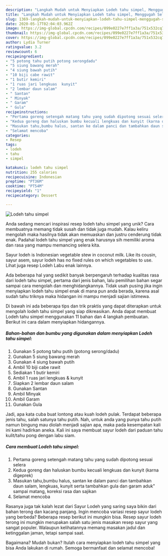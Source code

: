 ```yaml
---
description: "Langkah Mudah untuk Menyiapkan Lodeh tahu simpel, Menggugah Selera"
title: "Langkah Mudah untuk Menyiapkan Lodeh tahu simpel, Menggugah Selera"
slug: 1369-langkah-mudah-untuk-menyiapkan-lodeh-tahu-simpel-menggugah-selera
date: 2020-05-17T02:04:03.962Z
image: https://img-global.cpcdn.com/recipes/099e0227e7ff1a3a/751x532cq70/lodeh-tahu-simpel-foto-resep-utama.jpg
thumbnail: https://img-global.cpcdn.com/recipes/099e0227e7ff1a3a/751x532cq70/lodeh-tahu-simpel-foto-resep-utama.jpg
cover: https://img-global.cpcdn.com/recipes/099e0227e7ff1a3a/751x532cq70/lodeh-tahu-simpel-foto-resep-utama.jpg
author: Lydia Turner
ratingvalue: 3.2
reviewcount: 6
recipeingredient:
- "5 potong tahu putih potong serongdadu"
- "5 siung bawang merah"
- "4 siung bawah putih"
- "10 biji cabe rawit"
- "1 butir kemiri"
- "1 ruas jari lengkuas  kunyit"
- "2 lembar daun salam"
- " Santan"
- " Minyak"
- " Garam"
- " Gula"
recipeinstructions:
- "Pertama goreng setengah matang tahu yang sudah dipotong sesuai selera"
- "Kedua goreng dan haluskan bumbu kecuali lengkuas dan kunyit (karna digeprek)"
- "Masukan tahu,bumbu halus, santan ke dalam panci dan tambahkan daun salam, lengkuas, kunyit serta tambahkan gula dan garam aduk&#34; sampai matang, koreksi rasa dan sajikan"
- "Selamat mencoba"
categories:
- Resep
tags:
- lodeh
- tahu
- simpel

katakunci: lodeh tahu simpel 
nutrition: 255 calories
recipecuisine: Indonesian
preptime: "PT36M"
cooktime: "PT54M"
recipeyield: "1"
recipecategory: Dessert

---
```



![Lodeh tahu simpel](https://img-global.cpcdn.com/recipes/099e0227e7ff1a3a/751x532cq70/lodeh-tahu-simpel-foto-resep-utama.jpg)

Anda sedang mencari inspirasi resep lodeh tahu simpel yang unik? Cara membuatnya memang tidak susah dan tidak juga mudah. Kalau keliru mengolah maka hasilnya tidak akan memuaskan dan justru cenderung tidak enak. Padahal lodeh tahu simpel yang enak harusnya sih memiliki aroma dan rasa yang mampu memancing selera kita.

Sayur lodeh is Indonesian vegetable stew in coconut milk. Like its cousin, sayur asem, sayur lodeh has no fixed rules on which vegetables to use. Lihat juga resep Lodeh Labu enak lainnya.

Ada beberapa hal yang sedikit banyak berpengaruh terhadap kualitas rasa dari lodeh tahu simpel, pertama dari jenis bahan, lalu pemilihan bahan segar sampai cara mengolah dan menghidangkannya. Tidak usah pusing jika ingin menyiapkan lodeh tahu simpel enak di mana pun anda berada, karena asal sudah tahu triknya maka hidangan ini mampu menjadi sajian istimewa.


Di bawah ini ada beberapa tips dan trik praktis yang dapat diterapkan untuk mengolah lodeh tahu simpel yang siap dikreasikan. Anda dapat membuat Lodeh tahu simpel menggunakan 11 bahan dan 4 langkah pembuatan. Berikut ini cara dalam menyiapkan hidangannya.

<!--inarticleads1-->

##### Bahan-bahan dan bumbu yang digunakan dalam menyiapkan Lodeh tahu simpel:

1. Gunakan 5 potong tahu putih (potong serong/dadu)
1. Gunakan 5 siung bawang merah
1. Gunakan 4 siung bawah putih
1. Ambil 10 biji cabe rawit
1. Sediakan 1 butir kemiri
1. Ambil 1 ruas jari lengkuas &amp; kunyit
1. Siapkan 2 lembar daun salam
1. Gunakan  Santan
1. Ambil  Minyak
1. Ambil  Garam
1. Gunakan  Gula


Jadi, apa kata cuba buat lontong atau kuah lodeh pulak. Terdapat beberapa jenis tahu, salah satunya tahu putih. Nah, untuk anda yang punya tahu putih namun bingung mau diolah menjadi sajian apa, maka pada kesempatan kali ini kami hadirkan aneka. Kali ini saya membuat sayur lodeh dari paduan tahu kulit/tahu pong dengan labu siam. 

<!--inarticleads2-->

##### Cara membuat Lodeh tahu simpel:

1. Pertama goreng setengah matang tahu yang sudah dipotong sesuai selera
1. Kedua goreng dan haluskan bumbu kecuali lengkuas dan kunyit (karna digeprek)
1. Masukan tahu,bumbu halus, santan ke dalam panci dan tambahkan daun salam, lengkuas, kunyit serta tambahkan gula dan garam aduk&#34; sampai matang, koreksi rasa dan sajikan
1. Selamat mencoba


Rasanya juga tak kalah lezat dari Sayur Lodeh yang saring saya bikin dari bahan terong dan kacang panjang. Ingin mencoba variasi resep sayur lodeh yang berbeda? Beberapa resep berikut ini mungkin bisa. Resep sayur lodeh terong ini mungkin merupakan salah satu jenis masakan resep sayur yang sangat populer. Walaupun kelihatannya memang masakan jadul dan ketinggalan jaman, tetapi sampai saat. 

Bagaimana? Mudah bukan? Itulah cara menyiapkan lodeh tahu simpel yang bisa Anda lakukan di rumah. Semoga bermanfaat dan selamat mencoba!
